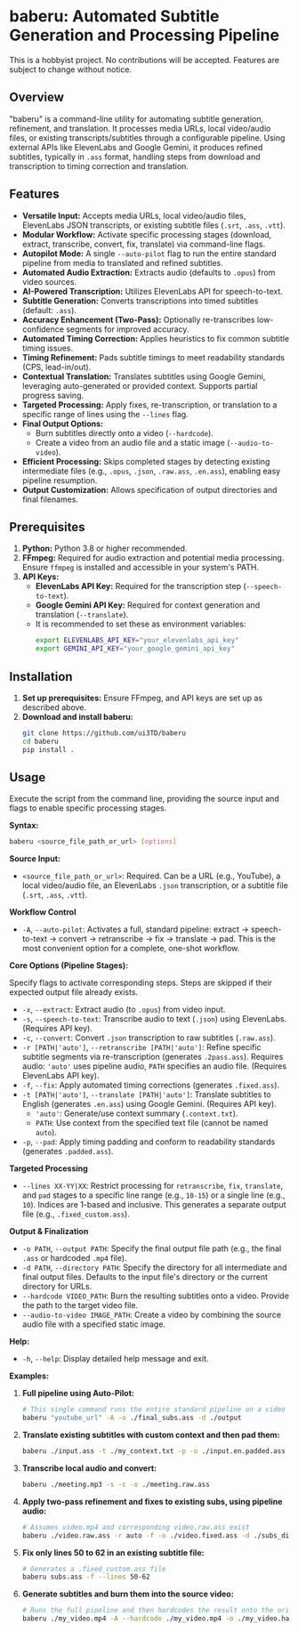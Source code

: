 # baberu: Automated Subtitle Generation and Processing Pipeline

This is a hobbyist project. No contributions will be accepted. Features are subject to change without notice.

## Overview

"baberu" is a command-line utility for automating subtitle generation, refinement, and translation. It processes media URLs, local video/audio files, or existing transcripts/subtitles through a configurable pipeline. Using external APIs like ElevenLabs and Google Gemini, it produces refined subtitles, typically in `.ass` format, handling steps from download and transcription to timing correction and translation.

## Features

*   **Versatile Input:** Accepts media URLs, local video/audio files, ElevenLabs JSON transcripts, or existing subtitle files (`.srt`, `.ass`, `.vtt`).
*   **Modular Workflow:** Activate specific processing stages (download, extract, transcribe, convert, fix, translate) via command-line flags.
*   **Autopilot Mode:** A single `--auto-pilot` flag to run the entire standard pipeline from media to translated and refined subtitles.
*   **Automated Audio Extraction:** Extracts audio (defaults to `.opus`) from video sources.
*   **AI-Powered Transcription:** Utilizes ElevenLabs API for speech-to-text.
*   **Subtitle Generation:** Converts transcriptions into timed subtitles (default: `.ass`).
*   **Accuracy Enhancement (Two-Pass):** Optionally re-transcribes low-confidence segments for improved accuracy.
*   **Automated Timing Correction:** Applies heuristics to fix common subtitle timing issues.
*   **Timing Refinement:** Pads subtitle timings to meet readability standards (CPS, lead-in/out).
*   **Contextual Translation:** Translates subtitles using Google Gemini, leveraging auto-generated or provided context. Supports partial progress saving.
*   **Targeted Processing:** Apply fixes, re-transcription, or translation to a specific range of lines using the `--lines` flag.
*   **Final Output Options:**
    *   Burn subtitles directly onto a video (`--hardcode`).
    *   Create a video from an audio file and a static image (`--audio-to-video`).
*   **Efficient Processing:** Skips completed stages by detecting existing intermediate files (e.g., `.opus`, `.json`, `.raw.ass`, `.en.ass`), enabling easy pipeline resumption.
*   **Output Customization:** Allows specification of output directories and final filenames.

## Prerequisites

1.  **Python:** Python 3.8 or higher recommended.
2.  **FFmpeg:** Required for audio extraction and potential media processing. Ensure `ffmpeg` is installed and accessible in your system's PATH.
3.  **API Keys:**
    *   **ElevenLabs API Key:** Required for the transcription step (`--speech-to-text`).
    *   **Google Gemini API Key:** Required for context generation and translation (`--translate`).
    *   It is recommended to set these as environment variables:
        ```bash
        export ELEVENLABS_API_KEY="your_elevenlabs_api_key"
        export GEMINI_API_KEY="your_google_gemini_api_key"
        ```

## Installation

1.  **Set up prerequisites:** Ensure FFmpeg, and API keys are set up as described above.
2.  **Download and install baberu:**
    ```bash
    git clone https://github.com/ui3TD/baberu
    cd baberu
    pip install .
    ```

## Usage

Execute the script from the command line, providing the source input and flags to enable specific processing stages.

**Syntax:**

```bash
baberu <source_file_path_or_url> [options]
```

**Source Input:**

*   `<source_file_path_or_url>`: Required. Can be a URL (e.g., YouTube), a local video/audio file, an ElevenLabs `.json` transcription, or a subtitle file (`.srt`, `.ass`, `.vtt`).

**Workflow Control**

*   `-A`, `--auto-pilot`: Activates a full, standard pipeline: extract → speech-to-text → convert → retranscribe → fix → translate → pad. This is the most convenient option for a complete, one-shot workflow.

**Core Options (Pipeline Stages):**

Specify flags to activate corresponding steps. Steps are skipped if their expected output file already exists.

*   `-x`, `--extract`: Extract audio (to `.opus`) from video input.
*   `-s`, `--speech-to-text`: Transcribe audio to text (`.json`) using ElevenLabs. (Requires API key).
*   `-c`, `--convert`: Convert `.json` transcription to raw subtitles (`.raw.ass`).
*   `-r [PATH|'auto']`, `--retranscribe [PATH|'auto']`: Refine specific subtitle segments via re-transcription (generates `.2pass.ass`). Requires audio: `'auto'` uses pipeline audio, `PATH` specifies an audio file. (Requires ElevenLabs API key).
*   `-f`, `--fix`: Apply automated timing corrections (generates `.fixed.ass`).
*   `-t [PATH|'auto']`, `--translate [PATH|'auto']`: Translate subtitles to English (generates `.en.ass`) using Google Gemini. (Requires API key).
    *   `'auto'`: Generate/use context summary (`.context.txt`).
    *   `PATH`: Use context from the specified text file (cannot be named `auto`).
*   `-p`, `--pad`: Apply timing padding and conform to readability standards (generates `.padded.ass`).

**Targeted Processing**

*   `--lines XX-YY|XX`: Restrict processing for `retranscribe`, `fix`, `translate`, and `pad` stages to a specific line range (e.g., `10-15`) or a single line (e.g., `10`). Indices are 1-based and inclusive. This generates a separate output file (e.g., `.fixed_custom.ass`).

**Output & Finalization**

*   `-o PATH`, `--output PATH`: Specify the final output file path (e.g., the final `.ass` or hardcoded `.mp4` file).
*   `-d PATH`, `--directory PATH`: Specify the directory for all intermediate and final output files. Defaults to the input file's directory or the current directory for URLs.
*   `--hardcode VIDEO_PATH`: Burn the resulting subtitles onto a video. Provide the path to the target video file.
*   `--audio-to-video IMAGE_PATH`: Create a video by combining the source audio file with a specified static image.

**Help:**

*   `-h`, `--help`: Display detailed help message and exit.

**Examples:**

1.  **Full pipeline using Auto-Pilot:**
    ```bash
    # This single command runs the entire standard pipeline on a video URL
    baberu "youtube_url" -A -o ./final_subs.ass -d ./output
    ```

2.  **Translate existing subtitles with custom context and then pad them:**
    ```bash
    baberu ./input.ass -t ./my_context.txt -p -o ./input.en.padded.ass
    ```

3.  **Transcribe local audio and convert:**
    ```bash
    baberu ./meeting.mp3 -s -c -o ./meeting.raw.ass
    ```

4.  **Apply two-pass refinement and fixes to existing subs, using pipeline audio:**
    ```bash
    # Assumes video.mp4 and corresponding video.raw.ass exist
    baberu ./video.raw.ass -r auto -f -o ./video.fixed.ass -d ./subs_dir
    ```

5.  **Fix only lines 50 to 62 in an existing subtitle file:**
    ```bash
    # Generates a .fixed_custom.ass file
    baberu subs.ass -f --lines 50-62
    ```

6.  **Generate subtitles and burn them into the source video:**
    ```bash
    # Runs the full pipeline and then hardcodes the result onto the original video
    baberu ./my_video.mp4 -A --hardcode ./my_video.mp4 -o ./my_video.hardcoded.mp4
    ```